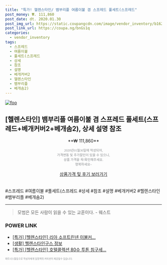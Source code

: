 ```yaml
--- 
title: "특가! 헬렌스타인/ 뱀부리플 여름이불 겸 스프레드 풀세트(스프레드" 
post_money: ₩. 111,860 
post_date: dt. 2020.01.30 
post_img_url: https://static.coupangcdn.com/image/vendor_inventory/b162/d05fff2caa47d2d54e0f366b5df05d6ffe21af8905810caa758cab99d390.jpg 
post_link_url: https://coupa.ng/bnGs1q 
categories: 
  - vendor_inventory 
tags: 
  - 스프레드 
  - 여름이불 
  - 풀세트(스프레드 
  - 상세 
  - 참조 
  - 설명 
  - 베개커버2 
  - 헬렌스타인 
  - 뱀부리플 
  - 베개솜2) 
--- 
```

[![foo](https://static.coupangcdn.com/image/vendor_inventory/b162/d05fff2caa47d2d54e0f366b5df05d6ffe21af8905810caa758cab99d390.jpg)](https://coupa.ng/bnGs1q) 

## [헬렌스타인] 뱀부리플 여름이불 겸 스프레드 풀세트(스프레드+베개커버2+베개솜2), 상세 설명 참조 
<p style="text-align: center;">**₩ 111,860**</p> 
<p style="text-align: center;"><span style="color: #898c8f; font-family: Georgia,Times,serif; font-size: 0.75em;">2020년01월30일에 작성되어, <br>가격변동 및 추가할인이 있을 수 있으니,<br> 상품 가격을 꼭!확인해주세요.<br>행복하세요~</span> 
</p>	 
<div markdown="0" style="text-align: center;"><a href="https://coupa.ng/bnGs1q" class="btn btn--success">상품가격 및 후기 보러가기</a></div> 
<br><br> 
  #스프레드 #여름이불 #풀세트(스프레드 #상세 #참조 #설명 #베개커버2 #헬렌스타인 #뱀부리플 #베개솜2) 
<hr> 

> 모범은 모든 사람이 읽을 수 있는 교훈이다. - 웨스트 


### POWER LINK

* <a href="https://blog.naver.com/an0733/221785930667" target="_blank">[특가] [헬렌스타인] 리아 소프트린넨 이불커...</a>
* <a href="https://blog.naver.com/fasyy4321/221770398746" target="_blank"> [생활] 헬렌스타인구스 정보 </a>
* <a href="https://blog.naver.com/an0733/221790172619" target="_blank">[특가] [헬렌스타인] 호텔콜렉션 80수 투톤 침구세...</a>

<span style="color: #898c8f; font-family: Georgia,Times,serif; font-size: 0.55em;">파트너스활동으로 작성자에게 일정액의 커미션이 제공될수 있습니다.</span> 

